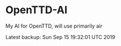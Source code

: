 # OpenTTD-AI
My AI for OpenTTD, will use primarily air

Latest backup: Sun Sep 15 19:32:01 UTC 2019
